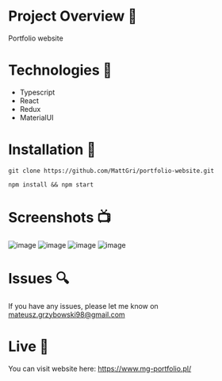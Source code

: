 # Project Overview 🎉
Portfolio website

# Technologies 🔧

- Typescript
- React
- Redux
- MaterialUI

# Installation 💾

`git clone https://github.com/MattGri/portfolio-website.git`

`npm install && npm start`

# Screenshots 📺
![image](https://user-images.githubusercontent.com/61913031/232426659-95af718d-4295-4cbf-ae24-5477e0c6e800.png)
![image](https://user-images.githubusercontent.com/61913031/232426684-7c5be9a4-b262-49ea-b543-83c3963ec924.png)
![image](https://user-images.githubusercontent.com/61913031/232426714-9585b0f8-f2d5-4528-bbfc-0e4ef8930ba4.png)
![image](https://user-images.githubusercontent.com/61913031/232426761-6f1e84a2-7f2a-4bc1-bff0-e152846c2265.png)



# Issues 🔍

If you have any issues, please let me know on mateusz.grzybowski98@gmail.com

# Live 📍

You can visit website here: https://www.mg-portfolio.pl/

